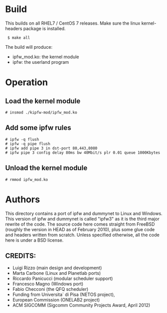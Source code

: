 # Build
This builds on all RHEL7 / CentOS 7 releases.
Make sure the linux kernel-headers package is installed.
   
```
 $ make all
```
The build will produce:
-    ipfw_mod.ko: the  kernel module
-    ipfw: the  userland program


#  Operation 

## Load the kernel module
```
# insmod ./kipfw-mod/ipfw_mod.ko
```

## Add some ipfw rules
```
# ipfw -q flush
# ipfw -q pipe flush
# ipfw add pipe 3 in dst-port 80,443,8080
# ipfw pipe 3 config delay 80ms bw 40Mbit/s plr 0.01 queue 1000Kbytes
```


## Unload the kernel module
```
# rmmod ipfw_mod.ko
```


# Authors

This directory contains a port of ipfw and dummynet to Linux and Windows.
This version of ipfw and dummynet is called "ipfw3" as it is the
third major rewrite of the code.  The source code here comes straight
from FreeBSD (roughly the version in HEAD as of February 2010),
plus some glue code and headers written from scratch.  Unless
specified otherwise, all the code here is under a BSD license.


## CREDITS:

- Luigi Rizzo (main design and development)
- Marta Carbone (Linux and Planetlab ports)
- Riccardo Panicucci (modular scheduler support)
- Francesco Magno (Windows port)
- Fabio Checconi (the QFQ scheduler)
- Funding from Universita` di Pisa (NETOS project),
- European Commission (ONELAB2 project)
- ACM SIGCOMM (Sigcomm Community Projects Award, April 2012)


